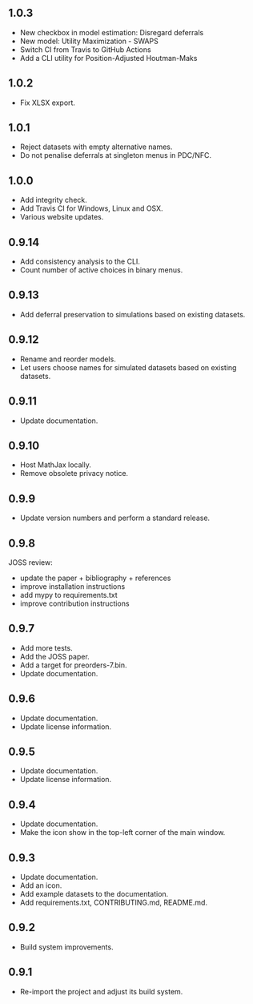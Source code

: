 ## 1.0.3

- New checkbox in model estimation: Disregard deferrals
- New model: Utility Maximization - SWAPS
- Switch CI from Travis to GitHub Actions
- Add a CLI utility for Position-Adjusted Houtman-Maks

## 1.0.2

- Fix XLSX export.

## 1.0.1

- Reject datasets with empty alternative names.
- Do not penalise deferrals at singleton menus in PDC/NFC.

## 1.0.0

- Add integrity check.
- Add Travis CI for Windows, Linux and OSX.
- Various website updates.

## 0.9.14

- Add consistency analysis to the CLI.
- Count number of active choices in binary menus.

## 0.9.13

- Add deferral preservation to simulations based on existing datasets.

## 0.9.12

- Rename and reorder models.
- Let users choose names for simulated datasets based on existing datasets.

## 0.9.11

- Update documentation.

## 0.9.10

- Host MathJax locally.
- Remove obsolete privacy notice.

## 0.9.9

- Update version numbers and perform a standard release.

## 0.9.8

JOSS review:
- update the paper + bibliography + references
- improve installation instructions
- add mypy to requirements.txt
- improve contribution instructions

## 0.9.7

- Add more tests.
- Add the JOSS paper.
- Add a target for preorders-7.bin.
- Update documentation.

## 0.9.6

- Update documentation.
- Update license information.

## 0.9.5

- Update documentation.
- Update license information.

## 0.9.4

- Update documentation.
- Make the icon show in the top-left corner of the main window.

## 0.9.3

- Update documentation.
- Add an icon.
- Add example datasets to the documentation.
- Add requirements.txt, CONTRIBUTING.md, README.md.

## 0.9.2

- Build system improvements.

## 0.9.1

- Re-import the project and adjust its build system.

